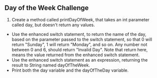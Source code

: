 ## Day of the Week Challenge

1. Create a method called printDayOfWeek, that takes an int parameter called day, but doesn't return any values.
- Use the enhanced switch statement, to return the name of the day, based on the parameter passed to the switch statement, so that 0 will return "Sunday", 1 will return "Monday", and so on. Any number not between 0 and 6, should return "Invalid Day".
Note that return here, means the value returned from the enhanced switch statement.
- Use the enhanced switch statement as an expression, returning the result to String named dayOfTheWeek.
- Print both the day variable and the dayOfTheDay variable. 